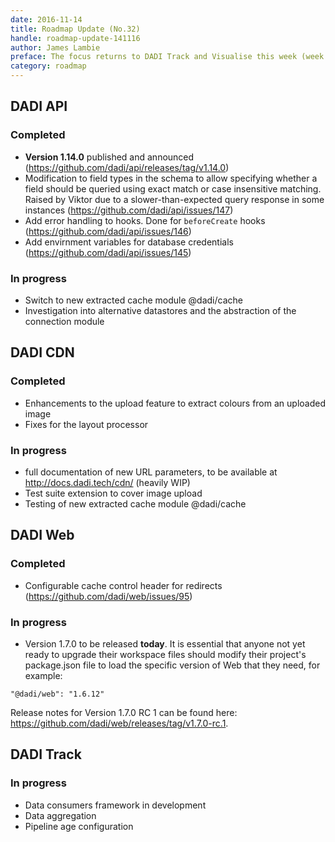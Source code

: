 ```yaml
---
date: 2016-11-14
title: Roadmap Update (No.32)
handle: roadmap-update-141116
author: James Lambie
preface: The focus returns to DADI Track and Visualise this week (week commencing 14th November 2016). The existing core apps are largely static and isolated; Track chnges this by providing data points around user behaviour, enabling the rest of the stack to receive and act on actions, objects and individuals.
category: roadmap
---
```


## DADI API

### Completed

* **Version 1.14.0** published and announced (https://github.com/dadi/api/releases/tag/v1.14.0)
* Modification to field types in the schema to allow specifying whether a field should be queried using
exact match or case insensitive matching. Raised by Viktor due to a slower-than-expected query response in some instances (https://github.com/dadi/api/issues/147)
* Add error handling to hooks. Done for `beforeCreate` hooks (https://github.com/dadi/api/issues/146)
* Add envirnment variables for database credentials (https://github.com/dadi/api/issues/145)

### In progress

* Switch to new extracted cache module @dadi/cache
* Investigation into alternative datastores and the abstraction of the connection module

## DADI CDN

### Completed

* Enhancements to the upload feature to extract colours from an uploaded image
* Fixes for the layout processor

### In progress

* full documentation of new URL parameters, to be available at http://docs.dadi.tech/cdn/ (heavily WIP)
* Test suite extension to cover image upload
* Testing of new extracted cache module @dadi/cache

## DADI Web

### Completed

* Configurable cache control header for redirects (https://github.com/dadi/web/issues/95)

### In progress

* Version 1.7.0 to be released **today**. It is essential that anyone not yet ready to upgrade their workspace files should modify their project's package.json file to load the specific version of Web that they need, for example:

`"@dadi/web": "1.6.12"`

Release notes for Version 1.7.0 RC 1 can be found here: https://github.com/dadi/web/releases/tag/v1.7.0-rc.1.

## DADI Track

### In progress

* Data consumers framework in development
* Data aggregation
* Pipeline age configuration
